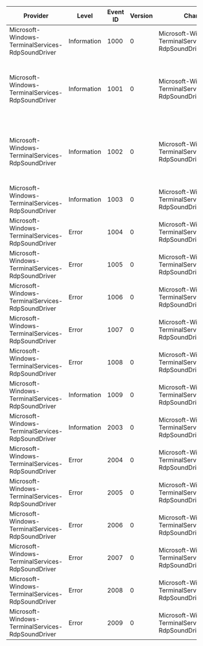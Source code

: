 Provider                                           |  Level        |  Event ID  |  Version  |  Channel                                                     |  Task             |  Opcode  |  Keyword  |  Message
---------------------------------------------------|---------------|------------|-----------|--------------------------------------------------------------|-------------------|----------|-----------|--------------------------------------------------------------------------------------------------------------------------------------------------------------------------------------------------------------------------------------------------------
Microsoft-Windows-TerminalServices-RdpSoundDriver  |  Information  |  1000      |  0        |  Microsoft-Windows-TerminalServices-RdpSoundDriver/Playback  |  Settings Check   |          |           |  Server version: {UInt32_1}.Client version: {UInt32_2}.
Microsoft-Windows-TerminalServices-RdpSoundDriver  |  Information  |  1001      |  0        |  Microsoft-Windows-TerminalServices-RdpSoundDriver/Playback  |  Stream Setup     |          |           |  Playback format:	Format: {UINT16_FORMAT_TAG}	Channels: {UINT16_NUM_CHANNELS}	Samples/s: {UINT32_SAMPLES_PER_SECOND}	Avg. Bytes/s: {UINT32_AVERAGE_BYTES_PER_SECOND}	Block align: {UINT16_BLOCK_ALIGN}	Bits/sample: {UINT16_BITS_PER_SAMPLE}
Microsoft-Windows-TerminalServices-RdpSoundDriver  |  Information  |  1002      |  0        |  Microsoft-Windows-TerminalServices-RdpSoundDriver/Playback  |  Settings Change  |          |           |  Playback format changed to:	Format: {UINT16_FORMAT_TAG}	Channels: {UINT16_NUM_CHANNELS}	Samples/s: {UINT32_SAMPLES_PER_SECOND}	Avg. Bytes/s: {UINT32_AVERAGE_BYTES_PER_SECOND}	Block align: {UINT16_BLOCK_ALIGN}	Bits/sample: {UINT16_BITS_PER_SAMPLE}
Microsoft-Windows-TerminalServices-RdpSoundDriver  |  Information  |  1003      |  0        |  Microsoft-Windows-TerminalServices-RdpSoundDriver/Playback  |  Settings Check   |          |           |  Audio playback redirection is enabled.
Microsoft-Windows-TerminalServices-RdpSoundDriver  |  Error        |  1004      |  0        |  Microsoft-Windows-TerminalServices-RdpSoundDriver/Playback  |  Settings Check   |          |           |  Audio playback redirection has been disabled by the client.
Microsoft-Windows-TerminalServices-RdpSoundDriver  |  Error        |  1005      |  0        |  Microsoft-Windows-TerminalServices-RdpSoundDriver/Playback  |  Settings Check   |          |           |  Audio playback redirection has been disabled by licensing.
Microsoft-Windows-TerminalServices-RdpSoundDriver  |  Error        |  1006      |  0        |  Microsoft-Windows-TerminalServices-RdpSoundDriver/Playback  |  Settings Check   |          |           |  Audio playback redirection has been disabled because of a group policy setting.
Microsoft-Windows-TerminalServices-RdpSoundDriver  |  Error        |  1007      |  0        |  Microsoft-Windows-TerminalServices-RdpSoundDriver/Playback  |  Settings Check   |          |           |  Audio playback redirection has been disabled because of a registry setting.
Microsoft-Windows-TerminalServices-RdpSoundDriver  |  Error        |  1008      |  0        |  Microsoft-Windows-TerminalServices-RdpSoundDriver/Playback  |  Settings Check   |          |           |  Audio playback redirection has been disabled by the system adminstrator.
Microsoft-Windows-TerminalServices-RdpSoundDriver  |  Information  |  1009      |  0        |  Microsoft-Windows-TerminalServices-RdpSoundDriver/Playback  |  Settings Check   |          |           |  Audio playback redirection quality mode: {StringParameter} ({UInt32Parameter})
Microsoft-Windows-TerminalServices-RdpSoundDriver  |  Information  |  2003      |  0        |  Microsoft-Windows-TerminalServices-RdpSoundDriver/Capture   |  Settings Check   |          |           |  Audio recording redirection is enabled.
Microsoft-Windows-TerminalServices-RdpSoundDriver  |  Error        |  2004      |  0        |  Microsoft-Windows-TerminalServices-RdpSoundDriver/Capture   |  Settings Check   |          |           |  Audio recording redirection has been disabled by the client.
Microsoft-Windows-TerminalServices-RdpSoundDriver  |  Error        |  2005      |  0        |  Microsoft-Windows-TerminalServices-RdpSoundDriver/Capture   |  Settings Check   |          |           |  Audio recording redirection has been disabled by licensing.
Microsoft-Windows-TerminalServices-RdpSoundDriver  |  Error        |  2006      |  0        |  Microsoft-Windows-TerminalServices-RdpSoundDriver/Capture   |  Settings Check   |          |           |  Audio recording redirectione has been disabled because of a group policy setting.
Microsoft-Windows-TerminalServices-RdpSoundDriver  |  Error        |  2007      |  0        |  Microsoft-Windows-TerminalServices-RdpSoundDriver/Capture   |  Settings Check   |          |           |  Audio recording redirection has been disabled because of a registry setting.
Microsoft-Windows-TerminalServices-RdpSoundDriver  |  Error        |  2008      |  0        |  Microsoft-Windows-TerminalServices-RdpSoundDriver/Capture   |  Settings Check   |          |           |  Audio recording redirection has been disabled by the system adminstrator.
Microsoft-Windows-TerminalServices-RdpSoundDriver  |  Error        |  2009      |  0        |  Microsoft-Windows-TerminalServices-RdpSoundDriver/Capture   |  Settings Check   |          |           |  Audio recording redirection is not available while in session zero.